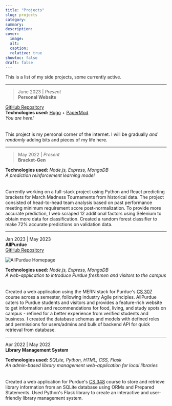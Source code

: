 ```yaml
---
title: "Projects"
slug: projects
category:
summary:
description:
cover:
  image:
  alt:
  caption:
  relative: true
showtoc: false
draft: false
---
```


This is a list of my side projects, some currently active.

---
> June 2023 | *Present*  
**Personal Website**

[GitHub Repository](https://github.com/kabrap/hugo-personal-site/)  
**Technologies used:** [Hugo](https://gohugo.io) + [PaperMod](https://github.com/adityatelange/hugo-PaperMod/)  
*You are here!*  
<br>  
This project is my personal corner of the internet. I will be gradually *and randomly* adding bits and pieces of my life here. 

---

> May 2022 | *Present*  
**Bracket-Gen**  
<!-- [GitHub Repository]()    -->
**Technologies used:** *Node.js, Express, MongoDB*   
*A prediction reinforcement learning model*  
<br>  
Currently working on a full-stack project using Python and React predicting brackets for March Madness Tournaments from historical data. The project consisted of head-to-head team analysis based on past performance meeting minimum requirement score post-normalization. To provide more accurate prediction, I web scraped 12 additional factors using Selenium to obtain more data for classification. Created a random forest classifier to make 72% accurate predictions on validation data.

---

Jan 2023 | May 2023  
**AllPurdue**  
[GitHub Repository](https://github.com/kabrap/allpurdue/)

![AllPurdue Homepage](/allpurdue_home.png)

**Technologies used:** *Node.js, Express, MongoDB*  
*A web-application to introduce Purdue freshmen and visitors to the campus*  
<br>   
Created a web application using the MERN stack for Purdue's [CS 307](https://www.cs.purdue.edu/academic-programs/courses/canonical/cs307.html) course across a semester, following industry Agile principles. AllPurdue caters to Purdue students and visitors and provides a feature-rich website to get information and recommendations for food, living, and study spots on campus - refined for a better experience from verified students and business. I created the database schemas and models with defined roles and permissions for users/admins and bulk of backend API for quick retrieval from database.

---

Apr 2022 | May 2022   
**Library Management System**  
<!-- [GitHub Repository]()    -->
**Technologies used:** *SQLite, Python, HTML, CSS, Flask*  
*An admin-based library management web-application for local libraries*  
<br>  
Created a web application for Purdue's [CS 348](https://www.cs.purdue.edu/academic-programs/courses/canonical/cs348.html) course to store and retrieve library information from an SQLite database using ORMs and Prepared Statements. Used Python's Flask library to create an interactive and user-friendly library management system.
